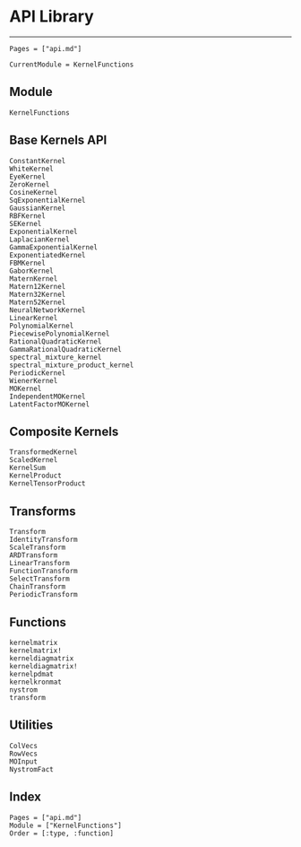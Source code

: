 # API Library

---
```@contents
Pages = ["api.md"]
```

```@meta
CurrentModule = KernelFunctions
```

## Module
```@docs
KernelFunctions
```

## Base Kernels API

```@docs
ConstantKernel
WhiteKernel
EyeKernel
ZeroKernel
CosineKernel
SqExponentialKernel
GaussianKernel
RBFKernel
SEKernel
ExponentialKernel
LaplacianKernel
GammaExponentialKernel
ExponentiatedKernel
FBMKernel
GaborKernel
MaternKernel
Matern12Kernel
Matern32Kernel
Matern52Kernel
NeuralNetworkKernel
LinearKernel
PolynomialKernel
PiecewisePolynomialKernel
RationalQuadraticKernel
GammaRationalQuadraticKernel
spectral_mixture_kernel
spectral_mixture_product_kernel
PeriodicKernel
WienerKernel
MOKernel
IndependentMOKernel
LatentFactorMOKernel
```

## Composite Kernels

```@docs
TransformedKernel
ScaledKernel
KernelSum
KernelProduct
KernelTensorProduct
```

## Transforms

```@docs
Transform
IdentityTransform
ScaleTransform
ARDTransform
LinearTransform
FunctionTransform
SelectTransform
ChainTransform
PeriodicTransform
```

## Functions

```@docs
kernelmatrix
kernelmatrix!
kerneldiagmatrix
kerneldiagmatrix!
kernelpdmat
kernelkronmat
nystrom
transform
```

## Utilities

```@docs
ColVecs
RowVecs
MOInput
NystromFact
```

## Index

```@index
Pages = ["api.md"]
Module = ["KernelFunctions"]
Order = [:type, :function]
```
